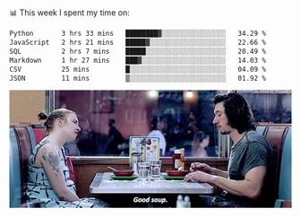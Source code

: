 📊 This week I spent my time on:
<!--START_SECTION:waka-->

```text
Python       3 hrs 33 mins   ████████▓░░░░░░░░░░░░░░░░   34.29 %
JavaScript   2 hrs 21 mins   █████▓░░░░░░░░░░░░░░░░░░░   22.66 %
SQL          2 hrs 7 mins    █████░░░░░░░░░░░░░░░░░░░░   20.49 %
Markdown     1 hr 27 mins    ███▓░░░░░░░░░░░░░░░░░░░░░   14.03 %
CSV          25 mins         █░░░░░░░░░░░░░░░░░░░░░░░░   04.09 %
JSON         11 mins         ▒░░░░░░░░░░░░░░░░░░░░░░░░   01.92 %
```

<!--END_SECTION:waka-->


![](goodSoup.gif)
